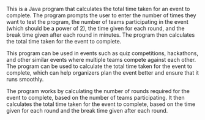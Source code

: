 This is a Java program that calculates the total time taken for an event to complete. The program prompts the user to enter the number of times they want to test the program, the number of teams participating in the event (which should be a power of 2), the time given for each round, and the break time given after each round in minutes. The program then calculates the total time taken for the event to complete.

This program can be used in events such as quiz competitions, hackathons, and other similar events where multiple teams compete against each other. The program can be used to calculate the total time taken for the event to complete, which can help organizers plan the event better and ensure that it runs smoothly.

The program works by calculating the number of rounds required for the event to complete, based on the number of teams participating. It then calculates the total time taken for the event to complete, based on the time given for each round and the break time given after each round.
